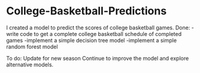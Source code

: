 # College-Basketball-Predictions

I created a model to predict the scores of college basketball games.
Done: 
-write code to get a complete college basketball schedule of completed games
-implement a simple decision tree model
-implement a simple random forest model

To do:
Update for new season
Continue to improve the model and explore alternative models.
